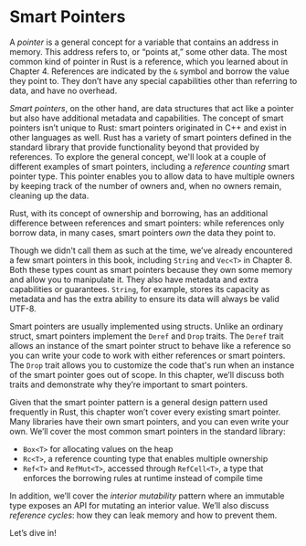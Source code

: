 # Smart Pointers

A *pointer* is a general concept for a variable that contains an address in
memory. This address refers to, or “points at,” some other data. The most
common kind of pointer in Rust is a reference, which you learned about in
Chapter 4. References are indicated by the `&` symbol and borrow the value they
point to. They don’t have any special capabilities other than referring to
data, and have no overhead.

*Smart pointers*, on the other hand, are data structures that act like a
pointer but also have additional metadata and capabilities. The concept of
smart pointers isn’t unique to Rust: smart pointers originated in C++ and exist
in other languages as well. Rust has a variety of smart pointers defined in the
standard library that provide functionality beyond that provided by references.
To explore the general concept, we'll look at a couple of different examples of
smart pointers, including a *reference counting* smart pointer type. This
pointer enables you to allow data to have multiple owners by keeping track of
the number of owners and, when no owners remain, cleaning up the data.

Rust, with its concept of ownership and borrowing, has an additional difference
between references and smart pointers: while references only borrow data, in
many cases, smart pointers *own* the data they point to.

Though we didn't call them as such at the time, we’ve already encountered a few
smart pointers in this book, including `String` and `Vec<T>` in Chapter 8. Both
these types count as smart pointers because they own some memory and allow you
to manipulate it. They also have metadata and extra capabilities or guarantees.
`String`, for example, stores its capacity as metadata and has the extra
ability to ensure its data will always be valid UTF-8.

Smart pointers are usually implemented using structs. Unlike an ordinary
struct, smart pointers implement the `Deref` and `Drop` traits. The `Deref`
trait allows an instance of the smart pointer struct to behave like a reference
so you can write your code to work with either references or smart pointers.
The `Drop` trait allows you to customize the code that's run when an instance
of the smart pointer goes out of scope. In this chapter, we’ll discuss both
traits and demonstrate why they’re important to smart pointers.

Given that the smart pointer pattern is a general design pattern used
frequently in Rust, this chapter won’t cover every existing smart pointer. Many
libraries have their own smart pointers, and you can even write your own. We’ll
cover the most common smart pointers in the standard library:

* `Box<T>` for allocating values on the heap
* `Rc<T>`, a reference counting type that enables multiple ownership
* `Ref<T>` and `RefMut<T>`, accessed through `RefCell<T>`, a type that enforces
  the borrowing rules at runtime instead of compile time

In addition, we’ll cover the *interior mutability* pattern where an immutable
type exposes an API for mutating an interior value. We’ll also discuss
*reference cycles*: how they can leak memory and how to prevent them.

Let’s dive in!
